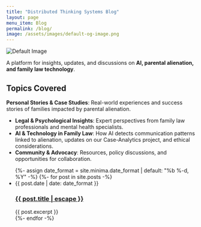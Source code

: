 ```yaml
---
title: "Distributed Thinking Systems Blog"
layout: page
menu_item: Blog
permalink: /blog/
image: /assets/images/default-og-image.png
---
```


![Default Image](/assets/images/default-og-image.png)

A platform for insights, updates, and discussions on **AI, parental alienation, and family law technology**.

## Topics Covered
 **Personal Stories & Case Studies**: Real-world experiences and success stories of families impacted by parental alienation.
- **Legal & Psychological Insights**: Expert perspectives from family law professionals and mental health specialists.
- **AI & Technology in Family Law**: How AI detects communication patterns linked to alienation, updates on our Case-Analytics project, and ethical considerations.
- **Community & Advocacy**: Resources, policy discussions, and opportunities for collaboration.


<ul class="post-list">
  {%- assign date_format = site.minima.date_format | default: "%b %-d, %Y" -%}
  {%- for post in site.posts -%}
    <li>
      <span class="post-meta">{{ post.date | date: date_format }}</span>
      <h3>
        <a class="post-link" href="{{ post.url | relative_url }}">
          {{ post.title | escape }}
        </a>
      </h3>
      {{ post.excerpt }}
    </li>
  {%- endfor -%}
</ul>